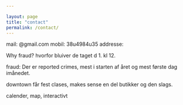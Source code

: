 ```yaml
---

layout: page
title: "contact"
permalink: /contact/
---
```


mail: @gmail.com
mobil: 38u4984u35
addresse:


Why fraud? hvorfor bluiver de taget d 1. kl 12. 

fraud:
Der er reported crimes, mest i starten af året og mest første dag imånedet. 

downtown får fest clases, makes sense en del butikker og den slags. 



calender, map, interactivt 